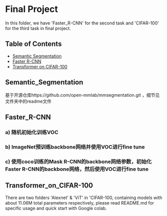 # Final Project
In this folder, we have 'Faster_R-CNN' for the second task and 'CIFAR-100' for the third task in final project.
## Table of Contents
- [Semantic Segmentation](#Semantic_Segmentation)
- [Faster R-CNN](#Faster_R-CNN)
- [Transformer on CIFAR-100](#Transformer_on_CIFAR-100)
## Semantic_Segmentation
基于开源仓库https://github.com/open-mmlab/mmsegmentation.git ，细节见文件夹中的readme文件
## Faster_R-CNN
### a) 随机初始化训练VOC
### b) ImageNet预训练backbone网络并使用VOC进行fine tune
### c) 使用coco训练的Mask R-CNN的backbone网络参数，初始化Faster R-CNN的backbone网络，然后使用VOC进行fine tune

## Transformer_on_CIFAR-100
There are two folders 'Alexnet' & 'ViT' in 'CIFAR-100, containing models with about 11.06M total parameters respectively, please read README.md for specific usage and quick start with Google colab.





